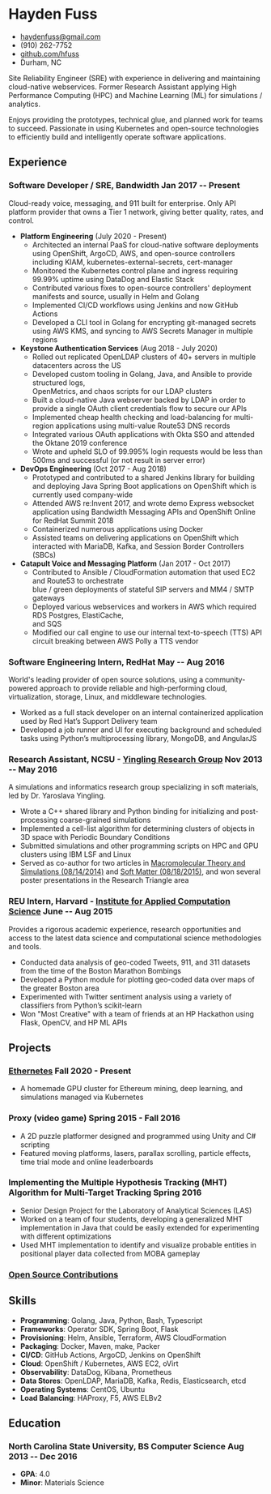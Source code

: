 <!-- The (first) h1 will be used as the <title> of the HTML page -->
# Hayden Fuss

<!-- The unordered list immediately after the h1 will be formatted on a single
line. It is intended to be used for contact details -->
- <haydenfuss@gmail.com>
- (910) 262-7752
- [github.com/hfuss](https://github.com/hfuss)
- Durham, NC

<!-- The paragraph after the h1 and ul and before the first h2 is optional. It
is intended to be used for a short summary. -->

Site Reliability Engineer (SRE) with experience in delivering and maintaining
cloud-native webservices. Former Research Assistant applying High Performance Computing (HPC) and Machine Learning (ML) for simulations / analytics.

Enjoys providing the prototypes, technical glue, and planned work for teams to succeed. Passionate
in using Kubernetes and open-source technologies to efficiently build and intelligently operate
software applications.

## Experience

<!-- You have to wrap the "left" and "right" half of these headings in spans by
hand -->
### <span>Software Developer / SRE, Bandwidth</span> <span>Jan 2017 -- Present</span>

Cloud-ready voice, messaging, and 911 built for enterprise. Only API platform provider that owns a Tier 1 network, giving better quality, rates, and control.

  - **Platform Engineering** (July 2020 - Present)
    - Architected an internal PaaS for cloud-native software deployments using OpenShift, ArgoCD, 
      AWS, and open-source controllers including KIAM, kubernetes-external-secrets, cert-manager
    - Monitored the Kubernetes control plane and ingress requiring 99.99% uptime using DataDog and 
      Elastic Stack
    - Contributed various fixes to open-source controllers' deployment manifests and source, 
      usually in Helm and Golang
    - Implemented CI/CD workflows using Jenkins and now GitHub Actions
    - Developed a CLI tool in Golang for encrypting git-managed secrets using AWS KMS, and syncing 
      to AWS Secrets Manager in multiple regions
  - **Keystone Authentication Services** (Aug 2018 - July 2020)
    - Rolled out replicated OpenLDAP clusters of 40+ servers in multiple datacenters across the 
      US
    - Developed custom tooling in Golang, Java, and Ansible to provide structured logs,   
      OpenMetrics, and chaos scripts for our LDAP clusters
    - Built a cloud-native Java webserver backed by LDAP in order to provide a single OAuth 
      client credentials flow to secure our APIs
    - Implemented cheap health checking and load-balancing for multi-region applications using 
      multi-value Route53 DNS records
    - Integrated various OAuth applications with Okta SSO and attended the Oktane 2019 conference
    - Wrote and upheld SLO of 99.995% login requests would be less than 500ms and successful (or 
      not result in server error)
  - **DevOps Engineering** (Oct 2017 - Aug 2018)
    - Prototyped and contributed to a shared Jenkins library for building and deploying Java Spring
      Boot applications on OpenShift which is currently used company-wide
    - Attended AWS re:Invent 2017, and wrote demo Express websocket application using Bandwidth
      Messaging APIs and OpenShift Online for RedHat Summit 2018
    - Containerized numerous applications using Docker
    - Assisted teams on delivering  applications on OpenShift which interacted with MariaDB, Kafka,
      and Session Border Controllers (SBCs)
  - **Catapult Voice and Messaging Platform** (Jan 2017 - Oct 2017)
    - Contributed to Ansible / CloudFormation automation that used EC2 and Route53 to orchestrate  
      blue / green deployments of stateful SIP servers and MM4 / SMTP gateways
    - Deployed various webservices and workers in AWS which required RDS Postgres, ElastiCache,  
      and SQS
    - Modified our call engine to use our internal text-to-speech (TTS) API circuit breaking 
      between AWS Polly a TTS vendor
  
### <span>Software Engineering Intern, RedHat</span> <span>May -- Aug 2016</span>

World's leading provider of open source solutions, using a community-powered approach to provide reliable and high-performing cloud, virtualization, storage, Linux, and middleware technologies.

  - Worked as a full stack developer on an internal containerized application used by Red Hat’s 
    Support Delivery team
  - Developed a job runner and UI for executing background and scheduled tasks using Python’s 
    multiprocessing library, MongoDB, and AngularJS

### <span>Research Assistant, NCSU - [Yingling Research Group](https://www.mse.ncsu.edu/yingling/)</span> <span>Nov 2013 -- May 2016</span>

A simulations and informatics research group specializing in soft materials, led by Dr. Yaroslava Yingling.

  - Wrote a C++ shared library and Python binding for initializing and post-processing coarse-grained simulations
  - Implemented a cell-list algorithm for determining clusters of objects in 3D space with Periodic 
    Boundary Conditions
  - Submitted simulations and other programming scripts on HPC and GPU clusters using IBM LSF and 
    Linux
  - Served as co-author for two articles in [Macromolecular Theory and Simulations (08/14/2014)](http://onlinelibrary.wiley.com/doi/10.1002/mats.201400043/abstract) 
    and [Soft Matter (08/18/2015)](http://pubs.rsc.org/en/content/articlelanding/2014/sm/c5sm01742d#!divAbstract), and won several poster presentations in the Research Triangle area


### <span>REU Intern, Harvard - [Institute for Applied Computation Science](https://iacs.seas.harvard.edu/)</span> <span>June -- Aug 2015</span>

Provides a rigorous academic experience, research opportunities and access to the latest data science and computational science methodologies and tools.

  - Conducted data analysis of geo-coded Tweets, 911, and 311 datasets from the time of the Boston 
    Marathon Bombings
  - Developed a Python module for plotting geo-coded data over maps of the greater Boston area
  - Experimented with Twitter sentiment analysis using a variety of classifiers from Python’s 
    scikit-learn
  - Won "Most Creative" with a team of friends at an HP Hackathon using Flask, OpenCV, and 
    HP ML APIs

## Projects

### <span>[Ethernetes](https://github.com/hfuss/ethernetes)</span> <span>Fall 2020 - Present</span>

  - A homemade GPU cluster for Ethereum mining, deep learning, and simulations managed via 
    Kubernetes

### <span>Proxy (video game)</span> <span>Spring 2015 - Fall 2016</span>

  - A 2D puzzle platformer designed and programmed using Unity and C# scripting
  - Featured moving platforms, lasers, parallax scrolling, particle effects, time trial mode and 
    online leaderboards

### <span>Implementing the Multiple Hypothesis Tracking (MHT) Algorithm for Multi-Target Tracking</span> <span>Spring 2016</span>

  - Senior Design Project for the Laboratory of Analytical Sciences (LAS)
  - Worked on a team of four students, developing a generalized MHT implementation in Java that 
    could be easily extended for experimenting with different optimizations
  - Used MHT implementation to identify and visualize probable entities in positional player data
    collected from MOBA gameplay

### <span>[Open Source Contributions](https://github.com/hfuss)</span>

## Skills

  - **Programming**: Golang, Java, Python, Bash, Typescript
  - **Frameworks**: Operator SDK, Spring Boot, Flask
  - **Provisioning**: Helm, Ansible, Terraform, AWS CloudFormation
  - **Packaging**: Docker, Maven, make, Packer 
  - **CI/CD**: GitHub Actions, ArgoCD, Jenkins on OpenShift
  - **Cloud**: OpenShift / Kubernetes, AWS EC2, oVirt
  - **Observability**: DataDog, Kibana, Prometheus
  - **Data Stores**: OpenLDAP, MariaDB, Kafka, Redis, Elasticsearch, etcd
  - **Operating Systems**: CentOS, Ubuntu
  - **Load Balancing**: HAProxy, F5, AWS ELBv2

## Education

### <span>North Carolina State University, BS Computer Science</span> <span>Aug 2013 -- Dec 2016</span>

  - **GPA**: 4.0
  - **Minor**: Materials Science

<!-- ### <span>Florida Southern College</span> <span>Aug 2012 -- July 2013</span>

  - **GPA**: 4.0
  - Pursued BS in Math and Chemistry
  - Researched optimizing the sphericity of baseballs using the seam curvature Fourier Analysis 
    implemented in MATLAB -->
